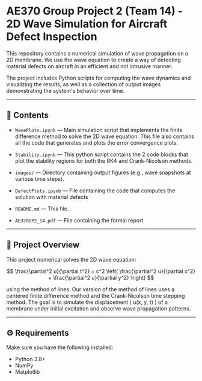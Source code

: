 # AE370 Group Project 2 (Team 14) - 2D Wave Simulation for Aircraft Defect Inspection 

This repository contains a numerical simulation of wave propagation on a 2D membrane. We use the wave equation to create a way of detecting material defects on aircraft in an efficient and not intrusive manner.

The project includes Python scripts for computing the wave dynamics and visualizing the results, as well as a collection of output images demonstrating the system's behavior over time.

---

## 📁 Contents

- `WavePlots.ipynb` — Main simulation script that implements the finite difference method to solve the 2D wave equation. This file also contains all the code that generates and plots the error convergence plots. 

- `Stability.ipynb` — This python script contains the 2 code blocks that plot the stability regions for both the RK4 and Crank-Nicolson methods. 

- `images/` — Directory containing output figures (e.g., wave snapshots at various time steps).

- `DefectPlots.ipynb` — File containing the code that computes the solution with material defects

- `README.md` — This file.

- `AE370GP2_14.pdf` — File containing the formal report. 

---

## 🧠 Project Overview

This project numerical solves the 2D wave equation:

$$
\frac{\partial^2 u}{\partial t^2} = c^2 \left( \frac{\partial^2 u}{\partial x^2} + \frac{\partial^2 u}{\partial y^2} \right)
$$

using the method of lines. Our version of the method of lines uses a centered finite difference method and the Crank-Nicolson time stepping method. 
The goal is to simulate the displacement \( u(x, y, t) \) of a membrane under initial excitation and observe wave propagation patterns.

---

## ⚙️ Requirements

Make sure you have the following installed:

- Python 3.8+
- NumPy
- Matplotlib

